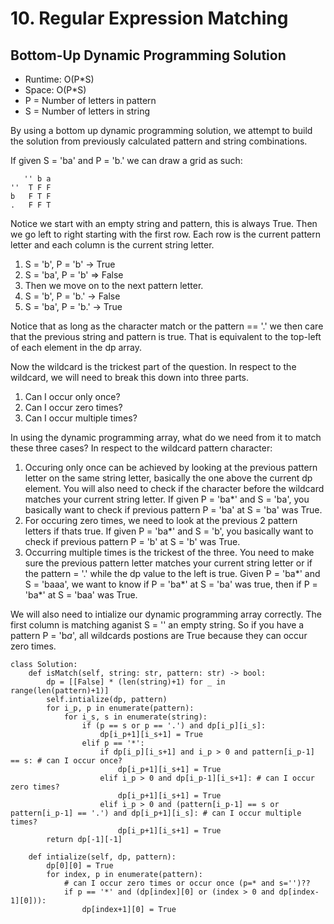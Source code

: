 # 10. Regular Expression Matching

## Bottom-Up Dynamic Programming Solution
- Runtime: O(P*S)
- Space: O(P*S)
- P = Number of letters in pattern
- S = Number of letters in string

By using a bottom up dynamic programming solution, we attempt to build the solution from previously calculated pattern and string combinations.

If given S = 'ba' and P = 'b.' we can draw a grid as such:
```
   '' b a
''  T F F
b   F T F
.   F F T
```
Notice we start with an empty string and pattern, this is always True. Then we go left to right starting with the first row.
Each row is the current pattern letter and each column is the current string letter.

1. S = 'b', P = 'b' -> True
2. S = 'ba', P = 'b' => False
3. Then we move on to the next pattern letter.
4. S = 'b', P = 'b.' -> False
5. S = 'ba', P = 'b.' -> True

Notice that as long as the character match or the pattern == '.' we then care that the previous string and pattern is true.
That is equivalent to the top-left of each element in the dp array.

Now the wildcard is the trickest part of the question.
In respect to the wildcard, we will need to break this down into three parts.
1. Can I occur only once?
2. Can I occur zero times?
3. Can I occur multiple times?

In using the dynamic programming array, what do we need from it to match these three cases?
In respect to the wildcard pattern character:
1. Occuring only once can be achieved by looking at the previous pattern letter on the same string letter, basically the one above the current dp element. You will also need to check if the character before the wildcard matches your current string letter. If given P = 'ba*' and S = 'ba', you basically want to check if previous pattern P = 'ba' at S = 'ba' was True.
2. For occuring zero times, we need to look at the previous 2 pattern letters if thats true. If given P = 'ba*' and S = 'b', you basically want to check if previous pattern P = 'b' at S = 'b' was True. 
3. Occurring multiple times is the trickest of the three. You need to make sure the previous pattern letter matches your current string letter or if the pattern = '.' while the dp value to the left is true. Given P = 'ba*' and S = 'baaa', we want to know if P = 'ba*' at S = 'ba' was true, then if P = 'ba*' at S = 'baa' was True.

We will also need to intialize our dynamic programming array correctly.
The first column is matching aganist S = '' an empty string.
So if you have a pattern P = 'b*a*', all wildcards postions are True because they can occur zero times.

```
class Solution:
    def isMatch(self, string: str, pattern: str) -> bool:
        dp = [[False] * (len(string)+1) for _ in range(len(pattern)+1)]
        self.intialize(dp, pattern)
        for i_p, p in enumerate(pattern):
            for i_s, s in enumerate(string):
                if (p == s or p == '.') and dp[i_p][i_s]:
                    dp[i_p+1][i_s+1] = True
                elif p == '*':
                    if dp[i_p][i_s+1] and i_p > 0 and pattern[i_p-1] == s: # can I occur once?
                        dp[i_p+1][i_s+1] = True
                    elif i_p > 0 and dp[i_p-1][i_s+1]: # can I occur zero times?
                        dp[i_p+1][i_s+1] = True
                    elif i_p > 0 and (pattern[i_p-1] == s or pattern[i_p-1] == '.') and dp[i_p+1][i_s]: # can I occur multiple times?
                        dp[i_p+1][i_s+1] = True
        return dp[-1][-1]
    
    def intialize(self, dp, pattern):
        dp[0][0] = True
        for index, p in enumerate(pattern):
            # can I occur zero times or occur once (p=* and s='')??
            if p == '*' and (dp[index][0] or (index > 0 and dp[index-1][0])):
                dp[index+1][0] = True
```
